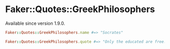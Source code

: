 # Faker::Quotes::GreekPhilosophers

Available since version 1.9.0.

```ruby
Faker::Quotes::GreekPhilosophers.name #=> "Socrates"

Faker::Quotes::GreekPhilosophers.quote #=> "Only the educated are free."
```
